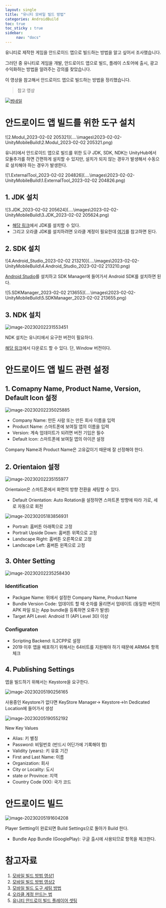```yaml
---
layout: single
title: "유니티 모바일 빌드 방법"
categories: AndroidBuild
toc: true
toc_sticky : true
sidebar:
     nav: "docs"
---
```






 유니티로 제작한 게임을 안드로이드 앱으로 빌드하는 방법을 알고 싶어서 조사했습니다. 

 그러던 중 유니티로 게임을 개발, 안드로이드 앱으로 빌드, 플레이 스토어에 출시, 광고 수익화하는 방법을 알려주는 강의를 찾았습니다.

 이 영상을 참고해서 안드로이드 앱으로 빌드하는 방법을 정리했습니다.



> 참고 영상

[![썸네일](http://img.youtube.com/vi/EqoU1PodQQ4/0.jpg)](https://youtu.be/EqoU1PodQQ4?t=8241)



# 안드로이드 앱 빌드를 위한 도구 설치





![2.Modul_2023-02-02 205321](..\..\images\2023-02-02-UnityMobileBuild\2.Modul_2023-02-02 205321.png)

유니티에서 안드로이드 앱으로 빌드를 위한 도구 JDK, SDK, NDK는 UnityHub에서 모듈추가를 하면 간편하게 설치할 수 있지만, 설치가 되지 않는 경우가 발생해서 수동으로 설치해야 하는 경우가 발생한다.



![1.ExternalTool_2023-02-02 204826](..\..\images\2023-02-02-UnityMobileBuild\1.ExternalTool_2023-02-02 204826.png)



## 1. JDK 설치

![3.JDK_2023-02-02 205624](..\..\images\2023-02-02-UnityMobileBuild\3.JDK_2023-02-02 205624.png)

- [해당 링크](https://www.oracle.com/java/technologies/javase/javase8u211-later-archive-downloads.html)에서 JDK를 설치할 수 있다.
- 그리고 오라클 JDK를 설치하려면 오라클 계정이 필요한데 [여기](https://comclothing.tistory.com/24)를 참고하면 된다.



## 2. SDK 설치

![4.Android_Studio_2023-02-02 213210](..\..\images\2023-02-02-UnityMobileBuild\4.Android_Studio_2023-02-02 213210.png)

[Android Studio]( https://developer.android.com/studio)를 설치하고 SDK Manager에 들어가서 Android SDK를 설치하면 된다.



![5.SDKManager_2023-02-02 213655](..\..\images\2023-02-02-UnityMobileBuild\5.SDKManager_2023-02-02 213655.png)



## 3. NDK 설치

![image-20230202231553451](..\..\images\2023-02-02-UnityMobileBuild\image-20230202231553451.png)

NDK 설치는 유니티에서 요구한 버전이 필요하다.

[해당 링크](https://dl.google.com/android/repository/android-ndk-r19-windows-x86_64.zip)에서 다운로드 할 수 있다. 단, Window 버전이다.



# 안드로이드 앱 빌드 관련 설정



## 1. Comapny Name, Product Name, Version, Default Icon 설정

![image-20230202235025885](..\..\images\2023-02-02-UnityMobileBuild\image-20230202235025885.png)

- Company Name: 만든 사람 또는 만든 회사 이름을 입력
- Product Name: 스마트폰에 보여질 앱의 이름을 입력
- Version: 계속 업데이트가 되려면 버전 기입은 필수
- Default Icon: 스마트폰에 보여질 앱의 아이콘 설정

Company Name과 Product Name은 고유값이기 때문에 잘 선정해야 한다.



## 2. Orientaion 설정

![image-20230202235155977](..\..\images\2023-02-02-UnityMobileBuild\image-20230202235155977.png)

Orientaion은 스마트폰에서 화면의 방향 전환을 세팅할 수 있다.

- Default Orientation: Auto Rotation을 설정하면 스마트폰 방향에 따라 가로, 세로 자동으로 회전

![image-20230205183856931](..\..\images\2023-02-02-UnityMobileBuild\image-20230205183856931.png)

- Portrait: 홈버튼 아래쪽으로 고정
- Portrait Upside Down: 홈버튼 위쪽으로 고정
-  Landscape Right: 홈버튼 오른쪽으로 고정
- Landscape Left:  홈버튼 왼쪽으로 고정



## 3. Ohter Setting

![image-20230202235258430](..\..\images\2023-02-02-UnityMobileBuild\image-20230202235258430.png)

### Identification

- Packgae Name: 위에서 설정한 Company Name, Product Name
- Bundle Version Code: 업데이트 할 때 숫자를 올리면서 업테이트 (동일한 버전의 APK 파일 또는 App bundle을 등록하면 오류가 발생)
- Target API Level: Android 11 (API Level 30) 이상

### Configuraton

- Scripting Backend: IL2CPP로 설정
- 2019 이후 앱을 배포하기 위해서는 64비트를 지원해야 하기 때문에 ARM64 항목 체크



## 4. Publishing Settings

앱을 빌드하기 위해서는 Keystore을 요구한다.

![image-20230205190256165](..\..\images\2023-02-02-UnityMobileBuild\image-20230205190256165.png)

사용중인 Keystore가 없다면 KeyStore Manager-> Keystore->In Dedicated Location에 들어가서 생성



![image-20230205190552192](..\..\images\2023-02-02-UnityMobileBuild\image-20230205190552192.png)

New Key Values

- Alias: 키 별칭
- Password: 비밀번호 (반드시 어딘가에 기록해야 함)
- Validity (years): 키 유효 기간
- First and Last Name: 이름
- Organization: 회사
- City or Locality: 도시
- state or Province: 지역
- Country Code (XX): 국가 코드



# 안드로이드 빌드

![image-20230205191604208](..\..\images\2023-02-02-UnityMobileBuild\image-20230205191604208.png)

Player Settting이 완료되면 Build Settings으로 돌아가 Build 한다.

- Bundle App Bundle (GooglePlay): 구글 출시에 사용되므로 항목을 체크한다.



# 참고자료

1. [모바일 빌드 방법 영상1](https://youtu.be/EqoU1PodQQ4?t=8507)
2. [모바일 빌드 방법 영상2](https://youtu.be/aKSsXg3vHPg?t=2283)
3. [모바일 빌드 도구 세팅 방법](https://dooding.tistory.com/11)
4. [오라클 계정 만드는 법](https://comclothing.tistory.com/24)
5. [유니티 안드로이 빌드 플레이어 셋팅](https://notyu.tistory.com/16)
